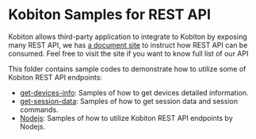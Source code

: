 # Kobiton Samples for REST API

Kobiton allows third-party application to integrate to Kobiton by exposing many REST API, we has [a document site](https://api.kobiton.com/docs) to instruct how REST API can be consumed. Feel free to visit the site if you want to know full list of our API

This folder contains sample codes to demonstrate how to utilize some of Kobiton REST API endpoints:
- [get-devices-info](./get-devices-info/README.md): Samples of how to get devices detailed information.
- [get-session-data](./get-session-data/README.md): Samples of how to get session data and session commands.
- [Nodejs](./Nodejs): Samples of how to utilize Kobiton REST API endpoints by Nodejs.
